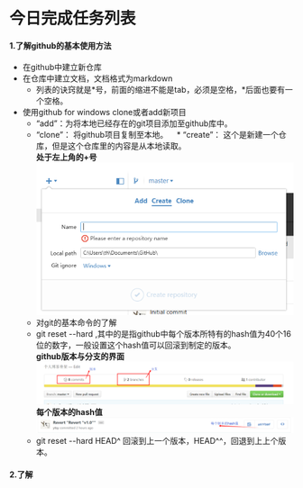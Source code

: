 # 今日完成任务列表
#### **1.了解github的基本使用方法**
  * 在github中建立新仓库
  * 在仓库中建立文档，文档格式为markdown
    * 列表的诀窍就是\*号，前面的缩进不能是tab，必须是空格，\*后面也要有一个空格。
  * 使用github for windows clone或者add新项目
    * “add”：为将本地已经存在的git项目添加至github库中。
    * “clone”： 将github项目复制至本地。
    * “create”： 这个是新建一个仓库，但是这个仓库里的内容是从本地读取。<br/> 
**处于左上角的+号**
![add,clone,create的设置地点](https://github.com/ytsy/dailyRecords/blob/master/images/DAY1-2016-10-12/1.png "add,clone,create的设置地点")
    * 对git的基本命令的了解
     * git reset --hard <hash>,其中的<hash>是指github中每个版本所特有的hash值为40个16位的数字，一般设置这个hash值可以回滚到制定的版本。
<br>**github版本与分支的界面**
![github中的常见模块](https://github.com/ytsy/dailyRecords/blob/master/images/DAY1-2016-10-12/2.png "github中的常见模块")
<br>**每个版本的hash值**
![每个版本的hash值](https://github.com/ytsy/dailyRecords/blob/master/images/DAY1-2016-10-12/3.png "每个版本的hash值")
     * git reset --hard HEAD^ 回滚到上一个版本，HEAD^^，回退到上上个版本。

#### **2.了解**
